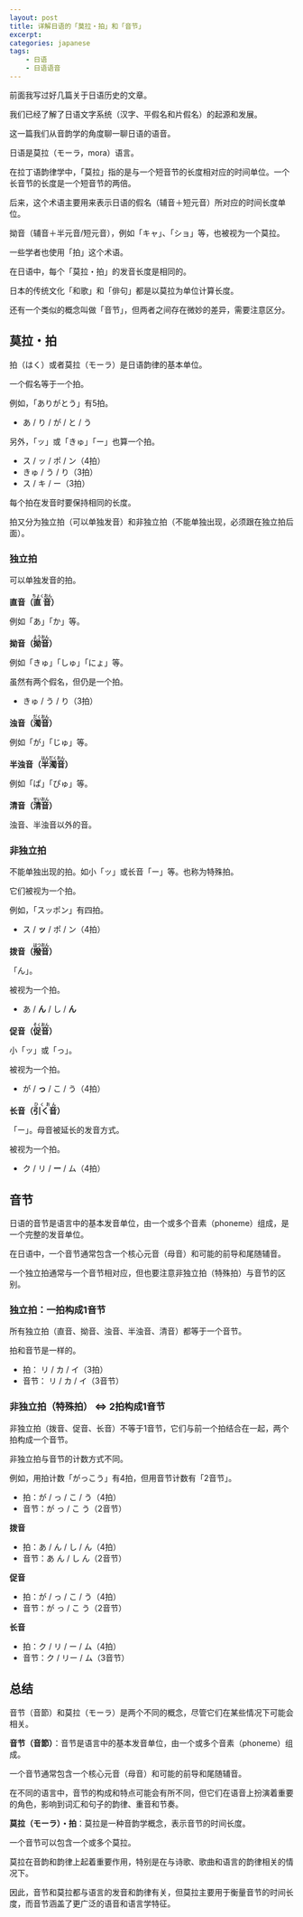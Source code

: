 ```yaml
---
layout: post
title: 详解日语的「莫拉・拍」和「音节」
excerpt: 
categories: japanese
tags:
    - 日语
    - 日语语音
---
```


前面我写过好几篇关于日语历史的文章。

我们已经了解了日语文字系统<span class='more'>（汉字、平假名和片假名）</span>的起源和发展。

这一篇我们从音韵学的角度聊一聊日语的语音。

日语是莫拉<span class='more'>（モーラ，mora）</span>语言。

在拉丁语韵律学中，「莫拉」指的是与一个短音节的长度相对应的时间单位。一个长音节的长度是一个短音节的两倍。

后来，这个术语主要用来表示日语的假名<span class='more'>（辅音＋短元音）</span>所对应的时间长度单位。

拗音<span class='more'>（辅音＋半元音/短元音）</span>，例如「キャ」、「ショ」等，也被视为一个莫拉。

一些学者也使用「拍」这个术语。

在日语中，每个「莫拉・拍」的发音长度是相同的。

日本的传统文化「和歌」和「俳句」都是以莫拉为单位计算长度。

还有一个类似的概念叫做「音节」，但两者之间存在微妙的差异，需要注意区分。

## 莫拉・拍

拍<span class='more'>（はく）</span>或者莫拉<span class='more'>（モーラ）</span>是日语韵律的基本单位。

一个假名等于一个拍。

例如，「ありがとう」有5拍。

* あ / り / が / と / う

另外，「ッ」或「きゅ」「ー」也算一个拍。

* ス / ッ / ポ / ン（4拍）
* きゅ / う / り（3拍）
* ス / キ / ー（3拍）

每个拍在发音时要保持相同的长度。

拍又分为独立拍<span class='more'>（可以单独发音）</span>和非独立拍<span class='more'>（不能单独出现，必须跟在独立拍后面）</span>。

### 独立拍

可以单独发音的拍。

**直音<span class='more'>（<ruby>直音<rt>ちょくおん</rt></ruby>）</span>**

例如「あ」「か」等。

**拗音<span class='more'>（<ruby>拗音<rt>ようおん</rt></ruby>）</span>**

例如「きゅ」「しゅ」「にょ」等。

虽然有两个假名，但仍是一个拍。

* きゅ / う / り<span class='more'>（3拍）</span>

**浊音<span class='more'>（<ruby>濁音<rt>だくおん</rt></ruby>）</span>**

例如「が」「じゅ」等。

**半浊音<span class='more'>（<ruby>半濁音<rt>はんだくおん</rt></ruby>）</span>**

例如「ぱ」「ぴゅ」等。

**清音<span class='more'>（<ruby>清音<rt>せいおん</rt></ruby>）</span>**

浊音、半浊音以外的音。

### 非独立拍

不能单独出现的拍。如小「ッ」或长音「ー」等。也称为特殊拍。

它们被视为一个拍。

例如，「スッポン」有四拍。

* ス / **ッ** / ポ / ン（4拍）

**拨音<span class='more'>（<ruby>撥音<rt>はつおん</rt></ruby>）</span>**

「ん」。

被视为一个拍。

* あ / **ん** / し / **ん**

**促音<span class='more'>（<ruby>促音<rt>そくおん</rt></ruby>）</span>**

小「ッ」或「っ」。

被视为一个拍。

* が / **っ** / こ / う（4拍）

**长音<span class='more'>（<ruby>引く音<rt>ひくおん</rt></ruby>）</span>**

「ー」。母音被延长的发音方式。

被视为一个拍。

* ク / リ / **ー** / ム（4拍）

## 音节

日语的音节是语言中的基本发音单位，由一个或多个音素<span class='more'>（phoneme）</span>组成，是一个完整的发音单位。

在日语中，一个音节通常包含一个核心元音<span class='more'>（母音）</span>和可能的前导和尾随辅音。

一个独立拍通常与一个音节相对应，但也要注意非独立拍<span class='more'>（特殊拍）</span>与音节的区别。

### 独立拍：一拍构成1音节

所有独立拍<span class='more'>（直音、拗音、浊音、半浊音、清音）</span>都等于一个音节。

拍和音节是一样的。

* 拍： リ / カ / イ（3拍）
* 音节： リ / カ / イ（3音节）

### 非独立拍<span class='more'>（特殊拍）</span> ⇔ 2拍构成1音节

非独立拍<span class='more'>（拨音、促音、长音）</span>不等于1音节，它们与前一个拍结合在一起，两个拍构成一个音节。

非独立拍与音节的计数方式不同。

例如，用拍计数「がっこう」有4拍，但用音节计数有「2音节」。

* 拍：が / っ / こ / う（4拍）
* 音节：が っ / こ う（2音节）

**拨音**

* 拍：あ / ん / し / ん（4拍）
* 音节：あ ん / し ん（2音节）

**促音**

* 拍：が / っ / こ / う（4拍）
* 音节：が っ / こ う（2音节）

**长音**

* 拍：ク / リ / ー / ム（4拍）
* 音节：ク / リー  / ム（3音节）

## 总结

音节<span class='more'>（音節）</span>和莫拉<span class='more'>（モーラ）</span>是两个不同的概念，尽管它们在某些情况下可能会相关。

**音节<span class='more'>（音節）</span>**：音节是语言中的基本发音单位，由一个或多个音素<span class='more'>（phoneme）</span>组成。

一个音节通常包含一个核心元音<span class='more'>（母音）</span>和可能的前导和尾随辅音。

在不同的语言中，音节的构成和特点可能会有所不同，但它们在语音上扮演着重要的角色，影响到词汇和句子的韵律、重音和节奏。

**莫拉<span class='more'>（モーラ）</span>・拍**：莫拉是一种音韵学概念，表示音节的时间长度。

一个音节可以包含一个或多个莫拉。

莫拉在音韵和韵律上起着重要作用，特别是在与诗歌、歌曲和语言的韵律相关的情况下。

因此，音节和莫拉都与语言的发音和韵律有关，但莫拉主要用于衡量音节的时间长度，而音节涵盖了更广泛的语音和语言学特征。